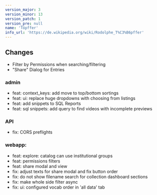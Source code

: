 ```yaml
---
version_major: 3
version_minor: 13
version_patch: 1
version_pre: null
name: 'Töpffer'
info_url: 'https://de.wikipedia.org/wiki/Rodolphe_T%C3%B6pffer'
---
```


## Changes

* Filter by Permissions when searching/filtering
* "Share" Dialog for Entries

### admin
- feat: context_keys: add move to top/bottom sortings
- feat: ui: replace huge dropdowns with choosing from listings
- feat: add snippets to SQL Reports
- feat: sql snippets: add query to find videos with incomplete previews

### API
- fix: CORS preflights

### webapp:
- feat: explore: catalog can use institutional groups
- feat: permissions filters
- feat: share modal and view
- fix: adjust texts for share modal and fix button order
- fix: do not show filename search for collection dashboard sections
- fix: make whole side filter async
- fix: ui: configured vocab order in 'all data' tab

